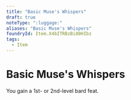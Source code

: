 ```yaml
---
title: "Basic Muse's Whispers"
draft: true
noteType: ":luggage:"
aliases: "Basic Muse's Whispers"
foundryId: Item.X4bITRBzBi80HIbz
tags:
  - Item
---
```


# Basic Muse's Whispers

You gain a 1st- or 2nd-level bard feat.
